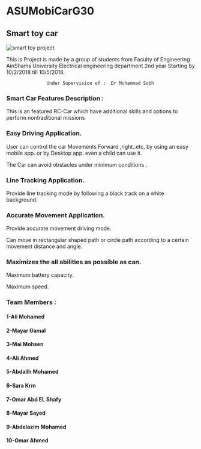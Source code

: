 # ASUMobiCarG30
## Smart toy car

![smart toy project](https://image.ibb.co/eJqG37/string.png)

This is Project is made by a group of students from Faculty of Engineering AinShams University Electrical engineering department 2nd year Starting by 10/2/2018 till 10/5/2018.

                   Under Supervision of :  Dr Muhammad Sobh



### Smart Car Features Description :

This is an featured RC-Car which have additional skills and options to perform nontraditional missions 


### Easy Driving Application.

  User can control the car Movements Forward ,right..etc, by using an easy mobile app. or by Desktop app. even a 
     child can use it. 
     
  The Car can avoid obstacles under minimum conditions . 
  

### Line Tracking Application.

   Provide line tracking mode by following a black track on a white background.
   

### Accurate Movement Application. 

  Provide accurate movement driving mode.
  
  Can move in rectangular shaped path or circle path according to a certain movement distance and angle.
  
### Maximizes the all abilities as possible as can.

  Maximum battery capacity.
  
  Maximum speed.



###  Team Members :                    

#### 1-Ali Mohamed

#### 2-Mayar Gamal

#### 3-Mai Mohsen

#### 4-Ali Ahmed

#### 5-Abdallh Mohamed

#### 6-Sara Krm

#### 7-Omar Abd EL Shafy

#### 8-Mayar Sayed

#### 9-Abdelazim Mohamed

#### 10-Omar Ahmed


                                               





	

